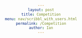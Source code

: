 ```yaml
---
layout: post
title: Competition
menu: nav/scribbl_with_users.html
permalink: /Competition
author: Ian
---
```

<div>
    <style>
        div {
            font-family: Arial, sans-serif;
            text-align: center;
            background-color: #282c34;
            color: white;
            padding: 20px;
            height: 100vh;
        }

        #drawing-board {
            border: 2px solid white;
            background-color: #444;
            margin: 20px auto;
            display: block;
        }

        .controls {
            margin: 20px auto;
            display: flex;
            justify-content: center;
            gap: 10px;
        }

        .controls input, .controls button {
            padding: 10px;
            border: none;
            border-radius: 5px;
            font-size: 16px;
        }

        .controls input {
            width: 150px;
        }

        .controls button {
            background-color: #4CAF50;
            color: white;
            cursor: pointer;
        }

        .controls button:hover {
            background-color: #45a049;
        }
    </style>

    <h1>Drawing Board</h1>
    <canvas id="drawing-board" width="600" height="400"></canvas>
    <div class="controls">
        <input type="number" id="timer-input" placeholder="Enter time (s)">
        <button id="start-button">Start Timer</button>
    </div>
    <p id="timer-display">Timer: Not started</p>
</div>

<script>
    const canvas = document.getElementById('drawing-board');
    const ctx = canvas.getContext('2d');
    const timerInput = document.getElementById('timer-input');
    const timerDisplay = document.getElementById('timer-display');
    const startButton = document.getElementById('start-button');

    let drawingAllowed = false;
    let timer = null;

    // Setup drawing
    canvas.addEventListener('mousedown', () => drawingAllowed = true);
    canvas.addEventListener('mouseup', () => drawingAllowed = false);
    canvas.addEventListener('mousemove', draw);

    function draw(event) {
        if (!drawingAllowed) return;

        const rect = canvas.getBoundingClientRect();
        const x = event.clientX - rect.left;
        const y = event.clientY - rect.top;

        ctx.fillStyle = "white";
        ctx.beginPath();
        ctx.arc(x, y, 5, 0, Math.PI * 2);
        ctx.fill();
    }

    // Timer functionality
    startButton.addEventListener('click', () => {
        const timeInSeconds = parseInt(timerInput.value);

        if (isNaN(timeInSeconds) || timeInSeconds <= 0) {
            alert('Please enter a valid time in seconds.');
            return;
        }

        if (timer) {
            clearTimeout(timer);
        }

        drawingAllowed = true;
        timerDisplay.textContent = `Timer: ${timeInSeconds} seconds left`;

        let timeRemaining = timeInSeconds;
        const interval = setInterval(() => {
            timeRemaining--;
            timerDisplay.textContent = `Timer: ${timeRemaining} seconds left`;

            if (timeRemaining <= 0) {
                clearInterval(interval);
                drawingAllowed = false;
                timerDisplay.textContent = "Timer: Time's up!";
                alert('Time is up! Thanks for drawing.');
            }
        }, 1000);
    });
</script>


